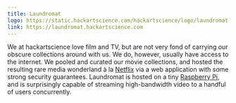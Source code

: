```yaml
---
title: Laundromat
logo: https://static.hackartscience.com/hackartscience/logo/laundromat.svg
link: https://laundromat.hackartscience.com
---
```


We at hackartscience love film and TV, but are not very fond of carrying our obscure collections around with us.
We do, however, usually have access to the internet.
We pooled and curated our movie collections, and hosted the resulting rare media wonderland à la [Netflix][netflix] via a web application with some strong security guarantees.
Laundromat is hosted on a tiny [Raspberry Pi][raspberrypi], and is surprisingly capable of streaming high-bandwidth video to a handful of users concurrently.

[netflix]: http://netflix.com/
[raspberrypi]: https://www.raspberrypi.org/
